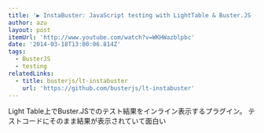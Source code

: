 ```yaml
---
title: '▶ InstaBuster: JavaScript testing with LightTable & Buster.JS - YouTube'
author: azu
layout: post
itemUrl: 'http://www.youtube.com/watch?v=WKHWazblpbc'
date: '2014-03-18T13:00:06.814Z'
tags:
  - BusterJS
  - testing
relatedLinks:
  - title: busterjs/lt-instabuster
    url: 'https://github.com/busterjs/lt-instabuster'
---
```

Light Table上でBuster.JSでのテスト結果をインライン表示するプラグイン。
テストコードにそのまま結果が表示されていて面白い
